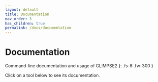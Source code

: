 ```yaml
---
layout: default
title: Documentation
nav_order: 3
has_children: true
permalink: /docs/documentation
---
```

# Documentation

Command-line documentation and usage of GLIMPSE2
{: .fs-6 .fw-300 }

Click on a tool below to see its documentation.
